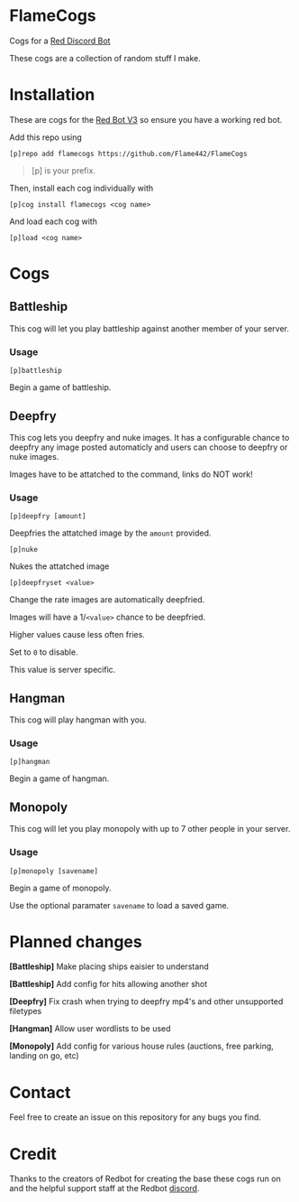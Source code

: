 # FlameCogs
Cogs for a [Red Discord Bot](https://github.com/Cog-Creators/Red-DiscordBot)

These cogs are a collection of random stuff I make.
# Installation
These are cogs for the [Red Bot V3](https://github.com/Cog-Creators/Red-DiscordBot/tree/V3/develop) so ensure you have a working red bot.

Add this repo using

`[p]repo add flamecogs https://github.com/Flame442/FlameCogs`    

>[p] is your prefix.

Then, install each cog individually with

`[p]cog install flamecogs <cog name>`

And load each cog with

`[p]load <cog name>`
# Cogs

## Battleship
This cog will let you play battleship against another member of your server.
### Usage
`[p]battleship`

Begin a game of battleship.
## Deepfry
This cog lets you deepfry and nuke images. It has a configurable chance to deepfry any image posted automaticly and users can choose to deepfry or nuke images. 

Images have to be attatched to the command, links do NOT work!
### Usage
`[p]deepfry [amount]`

Deepfries the attatched image by the `amount` provided.

`[p]nuke`

Nukes the attatched image

`[p]deepfryset <value>`

Change the rate images are automatically deepfried.

Images will have a 1/`<value>` chance to be deepfried.

Higher values cause less often fries.

Set to `0` to disable.

This value is server specific.

## Hangman
This cog will play hangman with you.
### Usage
`[p]hangman`

Begin a game of hangman.
## Monopoly
This cog will let you play monopoly with up to 7 other people in your server.
### Usage
`[p]monopoly [savename]`

Begin a game of monopoly. 

Use the optional paramater `savename` to load a saved game.
# Planned changes

**[Battleship]** Make placing ships eaisier to understand

**[Battleship]** Add config for hits allowing another shot

**[Deepfry]** Fix crash when trying to deepfry mp4's and other unsupported filetypes

**[Hangman]** Allow user wordlists to be used

**[Monopoly]** Add config for various house rules (auctions, free parking, landing on go, etc)
# Contact
Feel free to create an issue on this repository for any bugs you find.
# Credit
Thanks to the creators of Redbot for creating the base these cogs run on and the helpful support staff at the Redbot [discord](https://discord.gg/red).
